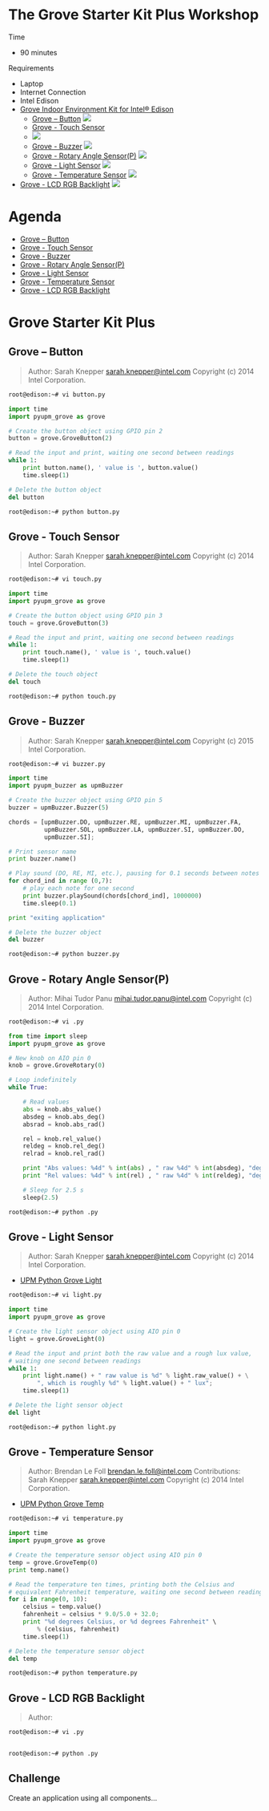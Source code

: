 # The Grove Starter Kit Plus Workshop

Time

- 90 minutes

Requirements

- Laptop
- Internet Connection
- Intel Edison
- [Grove Indoor Environment Kit for Intel® Edison](https://www.seeedstudio.com/item_detail.html?p_id=2427)
  - [Grove – Button](http://www.seeedstudio.com/wiki/Grove_-_Button)
    ![](http://www.seeedstudio.com/wiki/images/thumb/c/ca/Button.jpg/300px-Button.jpg)
  - [Grove - Touch Sensor](http://www.seeedstudio.com/wiki/Grove_-_Touch_Sensor)
  - ![](http://www.seeedstudio.com/wiki/images/thumb/a/a2/Twig-Touch.jpg/300px-Twig-Touch.jpg)
  - [Grove - Buzzer](http://www.seeedstudio.com/wiki/Grove_-_Buzzer)
    ![](http://www.seeedstudio.com/wiki/images/thumb/e/ed/Buzzer1.jpg/400px-Buzzer1.jpg) 
  - [Grove - Rotary Angle Sensor(P)](http://www.seeedstudio.com/wiki/Grove_-_Rotary_Angle_Sensor)
    ![](http://www.seeedstudio.com/wiki/images/thumb/a/af/Grove_-_Rotary_Angle_Sensor_%28P%29.jpg/400px-Grove_-_Rotary_Angle_Sensor_%28P%29.jpg)
  - [Grove - Light Sensor](http://www.seeedstudio.com/wiki/Grove_-_Light_Sensor)
    ![](http://www.seeedstudio.com/wiki/images/thumb/1/1c/Twig-Light.jpg/500px-Twig-Light.jpg)
  - [Grove - Temperature Sensor](http://www.seeedstudio.com/wiki/Grove_-_Temperature_Sensor)
    ![](http://www.seeedstudio.com/wiki/images/thumb/b/b0/Temperature1.jpg/400px-Temperature1.jpg)
- [Grove - LCD RGB Backlight](http://www.seeedstudio.com/wiki/Grove_-_LCD_RGB_Backlight)
    ![](http://www.seeedstudio.com/wiki/images/thumb/0/03/Serial_LEC_RGB_Backlight_Lcd.jpg/500px-Serial_LEC_RGB_Backlight_Lcd.jpg)

# Agenda

- [Grove – Button](http://www.seeedstudio.com/wiki/Grove_-_Button)
- [Grove - Touch Sensor](http://www.seeedstudio.com/wiki/Grove_-_Touch_Sensor)
- [Grove - Buzzer](http://www.seeedstudio.com/wiki/Grove_-_Buzzer)
- [Grove - Rotary Angle Sensor(P)](http://www.seeedstudio.com/wiki/Grove_-_Rotary_Angle_Sensor)
- [Grove - Light Sensor](http://www.seeedstudio.com/wiki/Grove_-_Light_Sensor)
- [Grove - Temperature Sensor](http://www.seeedstudio.com/wiki/Grove_-_Temperature_Sensor)
- [Grove - LCD RGB Backlight](http://www.seeedstudio.com/wiki/Grove_-_LCD_RGB_Backlight)

# Grove Starter Kit Plus

## Grove – Button

> Author: Sarah Knepper <sarah.knepper@intel.com>
> Copyright (c) 2014 Intel Corporation.

```sh
root@edison:~# vi button.py
```

```python
import time
import pyupm_grove as grove

# Create the button object using GPIO pin 2
button = grove.GroveButton(2)

# Read the input and print, waiting one second between readings
while 1:
    print button.name(), ' value is ', button.value()
    time.sleep(1)

# Delete the button object
del button
```

```sh
root@edison:~# python button.py
```

## Grove - Touch Sensor

> Author: Sarah Knepper <sarah.knepper@intel.com>
> Copyright (c) 2014 Intel Corporation.

```sh
root@edison:~# vi touch.py
```

```python
import time
import pyupm_grove as grove

# Create the button object using GPIO pin 3
touch = grove.GroveButton(3)

# Read the input and print, waiting one second between readings
while 1:
    print touch.name(), ' value is ', touch.value()
    time.sleep(1)

# Delete the touch object
del touch
```

```sh
root@edison:~# python touch.py
```

## Grove - Buzzer

> Author: Sarah Knepper <sarah.knepper@intel.com>
> Copyright (c) 2015 Intel Corporation.

```sh
root@edison:~# vi buzzer.py
```

```python
import time
import pyupm_buzzer as upmBuzzer

# Create the buzzer object using GPIO pin 5
buzzer = upmBuzzer.Buzzer(5)

chords = [upmBuzzer.DO, upmBuzzer.RE, upmBuzzer.MI, upmBuzzer.FA, 
          upmBuzzer.SOL, upmBuzzer.LA, upmBuzzer.SI, upmBuzzer.DO, 
          upmBuzzer.SI];

# Print sensor name
print buzzer.name()

# Play sound (DO, RE, MI, etc.), pausing for 0.1 seconds between notes
for chord_ind in range (0,7):
    # play each note for one second
    print buzzer.playSound(chords[chord_ind], 1000000)
    time.sleep(0.1)

print "exiting application"

# Delete the buzzer object
del buzzer
```

```sh
root@edison:~# python buzzer.py
```

## Grove - Rotary Angle Sensor(P)

> Author: Mihai Tudor Panu <mihai.tudor.panu@intel.com>
> Copyright (c) 2014 Intel Corporation.

```sh
root@edison:~# vi .py
```

```python
from time import sleep
import pyupm_grove as grove

# New knob on AIO pin 0
knob = grove.GroveRotary(0)

# Loop indefinitely
while True:

    # Read values
    abs = knob.abs_value()
    absdeg = knob.abs_deg()
    absrad = knob.abs_rad()

    rel = knob.rel_value()
    reldeg = knob.rel_deg()
    relrad = knob.rel_rad()

    print "Abs values: %4d" % int(abs) , " raw %4d" % int(absdeg), "deg = %5.2f" % absrad , " rad ",
    print "Rel values: %4d" % int(rel) , " raw %4d" % int(reldeg), "deg = %5.2f" % relrad , " rad"

    # Sleep for 2.5 s
    sleep(2.5)
```

```sh
root@edison:~# python .py
```

## Grove - Light Sensor

> Author: Sarah Knepper <sarah.knepper@intel.com>
> Copyright (c) 2014 Intel Corporation.

- [UPM Python Grove Light](https://github.com/intel-iot-devkit/upm/blob/master/examples/python/grovelight.py)

```sh
root@edison:~# vi light.py
```

```python
import time
import pyupm_grove as grove

# Create the light sensor object using AIO pin 0
light = grove.GroveLight(0)

# Read the input and print both the raw value and a rough lux value,
# waiting one second between readings
while 1:
    print light.name() + " raw value is %d" % light.raw_value() + \
        ", which is roughly %d" % light.value() + " lux";
    time.sleep(1)

# Delete the light sensor object
del light
```

```sh
root@edison:~# python light.py
```

## Grove - Temperature Sensor

> Author: Brendan Le Foll <brendan.le.foll@intel.com>
> Contributions: Sarah Knepper <sarah.knepper@intel.com>
> Copyright (c) 2014 Intel Corporation.

- [UPM Python Grove Temp](https://github.com/intel-iot-devkit/upm/blob/master/examples/python/grovetemp.py)

```sh
root@edison:~# vi temperature.py
```

```python
import time
import pyupm_grove as grove

# Create the temperature sensor object using AIO pin 0
temp = grove.GroveTemp(0)
print temp.name()

# Read the temperature ten times, printing both the Celsius and
# equivalent Fahrenheit temperature, waiting one second between readings
for i in range(0, 10):
    celsius = temp.value()
    fahrenheit = celsius * 9.0/5.0 + 32.0;
    print "%d degrees Celsius, or %d degrees Fahrenheit" \
        % (celsius, fahrenheit)
    time.sleep(1)

# Delete the temperature sensor object
del temp
```

```sh
root@edison:~# python temperature.py
```

## Grove - LCD RGB Backlight

> Author: 
> 

```sh
root@edison:~# vi .py
```

```python

```

```sh
root@edison:~# python .py
```

## Challenge

Create an application using all components...
